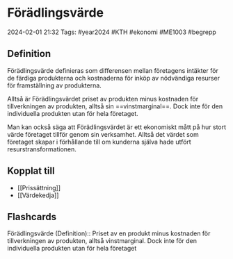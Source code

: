 # Förädlingsvärde

2024-02-01 21:32
Tags: #year2024 #KTH #ekonomi #ME1003 #begrepp

## Definition

Förädlingsvärde definieras som differensen mellan företagens intäkter för de färdiga produkterna och kostnaderna för inköp av nödvändiga resurser för framställning av produkterna.

Alltså är Förädlingsvärdet priset av produkten minus kostnaden för tillverkningen av produkten, alltså sin ==vinstmarginal==. Dock inte för den individuella produkten utan för hela företaget.

Man kan också säga att Förädlingsvärdet är ett ekonomiskt mått på hur stort värde företaget tillför genom sin verksamhet. Alltså det värdet som företaget skapar i förhållande till om kunderna själva hade utfört resurstransformationen.

## Kopplat till

- [[Prissättning]]
- [[Värdekedja]]

## Flashcards

Förädlingsvärde (Definition):: Priset av en produkt minus kostnaden för tillverkningen av produkten, alltså vinstmarginal. Dock inte för den individuella produkten utan för hela företaget
<!--SR:!2000-01-01,1,250!2024-02-05,3,250-->
